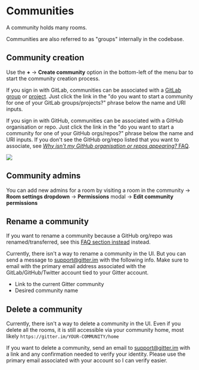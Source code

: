 # Communities

A community holds many rooms.

Communities are also referred to as "groups" internally in the codebase.


## Community creation

Use the **+** -> **Create community** option in the bottom-left of the menu bar to start the community creation process.

If you sign in with GitLab, communities can be associated with a [GitLab group](https://docs.gitlab.com/ee/user/group/) or [project](https://docs.gitlab.com/ee/user/project/). Just click the link in the "do you want to start a community for one of your GitLab groups/projects?" phrase below the name and URI inputs.

If you sign in with GitHub, communities can be associated with a GitHub organisation or repo. Just click the link in the "do you want to start a community for one of your GitHub orgs/repos?" phrase below the name and URI inputs. If you don't see the GitHub org/repo listed that you want to associate, see [*Why isn't my GitHub organisation or repos appearing?* FAQ](./faq.md#why-isnt-my-github-organisation-or-repos-appearing).

![](https://i.imgur.com/2eZyyEQ.png)


## Community admins

You can add new admins for a room by visiting a room in the community -> **Room settings dropdown** -> **Permissions** modal -> **Edit community permissions**


## Rename a community

If you want to rename a community because a GitHub org/repo was renamed/transferred, see this [FAQ section instead](./faq.md#what-happens-if-i-rename-something-on-GitHub-org-repo) instead.

Currently, there isn't a way to rename a community in the UI. But you can send a message to support@gitter.im with the following info. Make sure to email with the primary email address associated with the GitLab/GitHub/Twitter account tied to your Gitter account.

 - Link to the current Gitter community
 - Desired community name


## Delete a community

Currently, there isn't a way to delete a community in the UI.
Even if you delete all the rooms, it is still accessible via your community home, most likely `https://gitter.im/YOUR-COMMUNITY/home`

If you want to delete a community, send an email to support@gitter.im with a link
and any confirmation needed to verify your identity. Please use the primary email
associated with your account so I can verify easier.
